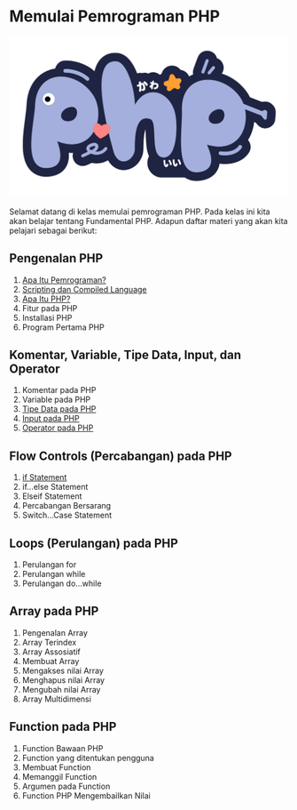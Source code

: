 # Memulai Pemrograman PHP

![PHP Logo](img/php.png)

Selamat datang di kelas memulai pemrograman PHP. Pada kelas ini kita akan belajar tentang Fundamental PHP. Adapun daftar materi yang akan kita pelajari sebagai berikut:

## Pengenalan PHP

1. [Apa Itu Pemrograman?](materi/001/apa-itu-pemrograman.md)
2. [Scripting dan Compiled Language](materi/002/scripting-dan-compiled.md)
3. [Apa Itu PHP?](materi/003/apa-itu-php.md)
4. Fitur pada PHP
5. Installasi PHP
6. Program Pertama PHP

## Komentar, Variable, Tipe Data, Input, dan Operator

1. Komentar pada PHP
2. Variable pada PHP
3. [Tipe Data pada PHP](materi/009/tipe-data.md)
4. [Input pada PHP](materi/010/input.md)
5. [Operator pada PHP](materi/011/operator.md)

## Flow Controls (Percabangan) pada PHP

1. [if Statement](materi/012/if-statement.md)
2. if...else Statement
3. Elseif Statement
4. Percabangan Bersarang
5. Switch...Case Statement

## Loops (Perulangan) pada PHP

1. Perulangan for
2. Perulangan while
3. Perulangan do...while

## Array pada PHP

1. Pengenalan Array
2. Array Terindex
3. Array Assosiatif
4. Membuat Array
5. Mengakses nilai Array
6. Menghapus nilai Array
7. Mengubah nilai Array
8. Array Multidimensi

## Function pada PHP

1. Function Bawaan PHP
2. Function yang ditentukan pengguna
3. Membuat Function
4. Memanggil Function
5. Argumen pada Function
6. Function PHP Mengembailkan Nilai
